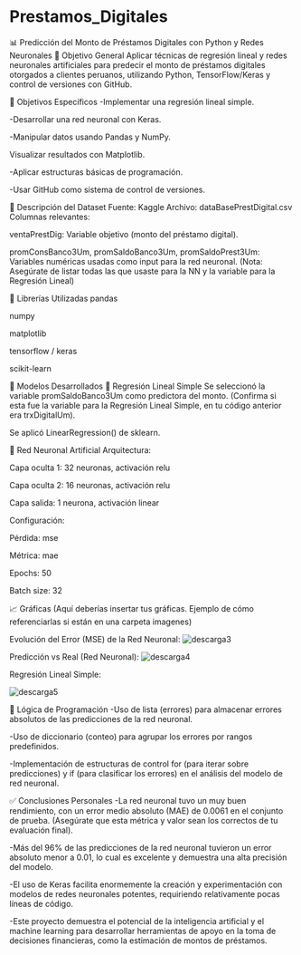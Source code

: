 # Prestamos_Digitales
📊 Predicción del Monto de Préstamos Digitales con Python y Redes Neuronales
🎯 Objetivo General
Aplicar técnicas de regresión lineal y redes neuronales artificiales para predecir el monto de préstamos digitales otorgados a clientes peruanos, utilizando Python, TensorFlow/Keras y control de versiones con GitHub.

🎯 Objetivos Específicos
-Implementar una regresión lineal simple.

-Desarrollar una red neuronal con Keras.

-Manipular datos usando Pandas y NumPy.

Visualizar resultados con Matplotlib.

-Aplicar estructuras básicas de programación.

-Usar GitHub como sistema de control de versiones.

🧾 Descripción del Dataset
Fuente: Kaggle
Archivo: dataBasePrestDigital.csv
Columnas relevantes:

ventaPrestDig: Variable objetivo (monto del préstamo digital).

promConsBanco3Um, promSaldoBanco3Um, promSaldoPrest3Um: Variables numéricas usadas como input para la red neuronal. (Nota: Asegúrate de listar todas las que usaste para la NN y la variable para la Regresión Lineal)

🧰 Librerías Utilizadas
pandas

numpy

matplotlib

tensorflow / keras

scikit-learn

🤖 Modelos Desarrollados
🔹 Regresión Lineal Simple
Se seleccionó la variable promSaldoBanco3Um como predictora del monto. (Confirma si esta fue la variable para la Regresión Lineal Simple, en tu código anterior era trxDigitalUm).

Se aplicó LinearRegression() de sklearn.

🔹 Red Neuronal Artificial
Arquitectura:

Capa oculta 1: 32 neuronas, activación relu

Capa oculta 2: 16 neuronas, activación relu

Capa salida: 1 neurona, activación linear

Configuración:

Pérdida: mse

Métrica: mae

Epochs: 50

Batch size: 32

📈 Gráficas
(Aquí deberías insertar tus gráficas. Ejemplo de cómo referenciarlas si están en una carpeta imagenes)

Evolución del Error (MSE) de la Red Neuronal:
![descarga3](https://github.com/user-attachments/assets/9202eadb-1c14-4f7f-8ece-b573ff1b6431)

Predicción vs Real (Red Neuronal):
![descarga4](https://github.com/user-attachments/assets/dffe602d-9a13-4070-876d-e9dc3934f202)

Regresión Lineal Simple:

![descarga5](https://github.com/user-attachments/assets/a2333eda-a960-46bb-9039-de5380a39358)


🧠 Lógica de Programación
-Uso de lista (errores) para almacenar errores absolutos de las predicciones de la red neuronal.

-Uso de diccionario (conteo) para agrupar los errores por rangos predefinidos.

-Implementación de estructuras de control for (para iterar sobre predicciones) y if (para clasificar los errores) en el análisis del modelo de red neuronal.

✅ Conclusiones Personales
-La red neuronal tuvo un muy buen rendimiento, con un error medio absoluto (MAE) de 0.0061 en el conjunto de prueba. (Asegúrate que esta métrica y valor sean los correctos de tu evaluación final).

-Más del 96% de las predicciones de la red neuronal tuvieron un error absoluto menor a 0.01, lo cual es excelente y demuestra una alta precisión del modelo.

-El uso de Keras facilita enormemente la creación y experimentación con modelos de redes neuronales potentes, requiriendo relativamente pocas líneas de código.

-Este proyecto demuestra el potencial de la inteligencia artificial y el machine learning para desarrollar herramientas de apoyo en la toma de decisiones financieras, como la estimación de montos de préstamos.
